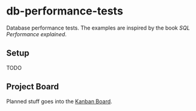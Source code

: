 # db-performance-tests
Database performance tests. The examples are inspired by the book *SQL Performance explained*.

## Setup

TODO

## Project Board

Planned stuff goes into the [Kanban Board](https://github.com/manedev79/db-performance-tests/projects/1).
